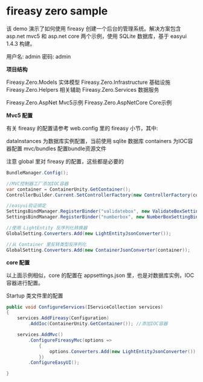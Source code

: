# fireasy zero sample

该 demo 演示了如何使用 fireasy 创建一个后台的管理系统。解决方案包含 asp.net mvc5 和 asp.net core 两个示例，使用 SQLite 数据库，基于 easyui 1.4.3 构建。

用户名: admin   密码: admin

<b>项目结构</b>

Fireasy.Zero.Models            实体模型
Fireasy.Zero.Infrastructure    基础设施
Fireasy.Zero.Helpers           相关辅助
Fireasy.Zero.Services          数据服务

Fireasy.Zero.AspNet            Mvc5示例
Fireasy.Zero.AspNetCore        Core示例

<b>Mvc5 配置</b>

有关 fireasy 的配置请参考 web.config 里的 fireasy 小节，其中: 

dataInstances 为数据库实例配置，当前使用 sqlite 数据库
containers    为IOC容器配置
mvc/bundles   配置bundle资源文件

注意 global 里对 fireasy 的配置，这些都是必要的

```C#
BundleManager.Config();

//MVC控制器工厂添加IOC容器
var container = ContainerUnity.GetContainer();
ControllerBuilder.Current.SetControllerFactory(new ControllerFactory(container));

//easyui验证绑定
SettingsBindManager.RegisterBinder("validatebox", new ValidateBoxSettingBinder());
SettingsBindManager.RegisterBinder("numberbox", new NumberBoxSettingBinder());

//使用 LightEntity 反序列化转换器
GlobalSetting.Converters.Add(new LightEntityJsonConverter());

//从 Container 里反转类型反序列化
GlobalSetting.Converters.Add(new ContainerJsonConverter(container));

```

<b>core 配置</b>

以上面示例相似，core 的配置在 appsettings.json 里，也是对数据库实例，IOC容器进行配置。

Startup 类文件里的配置

```C#
public void ConfigureServices(IServiceCollection services)
{
	services.AddFireasy(Configuration)
		.AddIoc(ContainerUnity.GetContainer()); //添加IOC容器

	services.AddMvc()
		.ConfigureFireasyMvc(options =>
			{
				options.Converters.Add(new LightEntityJsonConverter()); //action接收的实体对象，是经过 fireasy 底层处理过的
			})
		.ConfigureEasyUI();

}

```